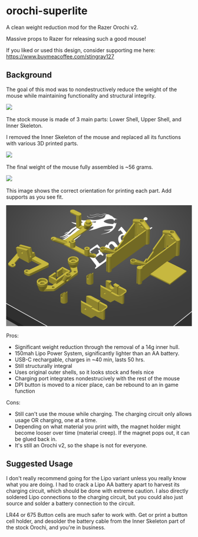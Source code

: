 # orochi-superlite
A clean weight reduction mod for the Razer Orochi v2.

Massive props to Razer for releasing such a good mouse!

If you liked or used this design, consider supporting me here: https://www.buymeacoffee.com/stingray127

## Background

The goal of this mod was to nondestructively reduce the weight of the mouse while maintaining functionality and structural integrity.

![](img/glamour.png)

The stock mouse is made of 3 main parts: Lower Shell, Upper Shell, and Inner Skeleton.

I removed the Inner Skeleton of the mouse and replaced all its functions with various 3D printed parts.

![](img/guts.png)

The final weight of the mouse fully assembled is ~56 grams.

![](img/scale.png)

This image shows the correct orientation for printing each part. Add supports as you see fit.

![](img/print_orientation.png)

Pros:
- Significant weight reduction through the removal of a 14g inner hull.
- 150mah Lipo Power System, significantly lighter than an AA battery.
- USB-C rechargable, charges in ~40 min, lasts 50 hrs.
- Still structurally integral
- Uses original outer shells, so it looks stock and feels nice
- Charging port integrates nondestrucively with the rest of the mouse
- DPI button is moved to a nicer place, can be rebound to an in game function

Cons:
- Still can't use the mouse while charging. The charging circuit only allows usage OR charging, one at a time.
- Depending on what material you print with, the magnet holder might become looser over time (material creep). If the magnet pops out, it can be glued back in.
- It's still an Orochi v2, so the shape is not for everyone.

## Suggested Usage

I don't really recommend going for the Lipo variant unless you really know what you are doing. I had to crack a Lipo AA battery apart to harvest its charging circuit, which should be done with extreme caution. I also directly soldered Lipo connections to the charging circuit, but you could also just source and solder a battery connection to the circuit.

LR44 or 675 Button cells are much safer to work with. Get or print a button cell holder, and desolder the battery cable from the Inner Skeleton part of the stock Orochi, and you're in business.

<!-- ## Functional Descriptions

botscaffold:
- Prevents the scroll wheel from popping up
- Holds the daughterboard in place so the side buttons are usable
- Provides anchor points for topscaffold

anticrush:
- Prevents the user from crushing the walls of the Lower Shell inwards
- Provides 2 indexing points for the Upper Shell

magnetandindexing:
- Keeps the top shell on using the same magnet attachment system as the stock mouse
- Provide a third indexing point for the Upper Shell

cannoli:
- Limits the amount of post travel for clicks
- Prevents Upper Shell from popping off during hard presses of the mouse buttons (top shell used to pop every time I tried to spray transfer)

rhino:
- Holds the charging circuit I used in the lipo variant of the mod
- Acts as a dpi button

topscaffold:
- Puts the rhino at the right location
- Flexes when pressure is applied on the rhino horn to press the DPI button on the daughterboard -->
